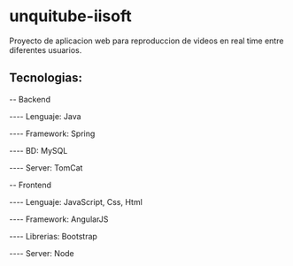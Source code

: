 # unquitube-iisoft
  Proyecto de aplicacion web para reproduccion de videos en real time entre diferentes usuarios.

## Tecnologias:
-- Backend

---- Lenguaje: Java

---- Framework: Spring

---- BD: MySQL

---- Server: TomCat

-- Frontend

---- Lenguaje: JavaScript, Css, Html

---- Framework: AngularJS

---- Librerias: Bootstrap

---- Server: Node
